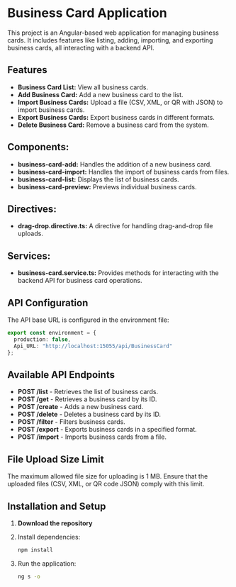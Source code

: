 # Business Card Application

This project is an Angular-based web application for managing business cards. It includes features like listing, adding, importing, and exporting business cards, all interacting with a backend API.

## Features
- **Business Card List:** View all business cards.
- **Add Business Card:** Add a new business card to the list.
- **Import Business Cards:** Upload a file (CSV, XML, or QR with JSON) to import business cards.
- **Export Business Cards:** Export business cards in different formats.
- **Delete Business Card:** Remove a business card from the system.


## Components:
- **business-card-add:** Handles the addition of a new business card.
- **business-card-import:** Handles the import of business cards from files.
- **business-card-list:** Displays the list of business cards.
- **business-card-preview:** Previews individual business cards.

## Directives:
- **drag-drop.directive.ts:** A directive for handling drag-and-drop file uploads.

## Services:
- **business-card.service.ts:** Provides methods for interacting with the backend API for business card operations.

## API Configuration
The API base URL is configured in the environment file:
```typescript
export const environment = {
  production: false,
  Api_URL: "http://localhost:15055/api/BusinessCard"
};
```
## Available API Endpoints
- **POST /list** - Retrieves the list of business cards.
- **POST /get** - Retrieves a business card by its ID.
- **POST /create** - Adds a new business card.
- **POST /delete** - Deletes a business card by its ID.
- **POST /filter** - Filters business cards.
- **POST /export** - Exports business cards in a specified format.
- **POST /import** - Imports business cards from a file.

## File Upload Size Limit
The maximum allowed file size for uploading is 1 MB. Ensure that the uploaded files (CSV, XML, or QR code JSON) comply with this limit.

## Installation and Setup

1. **Download the repository**
 
2. Install dependencies:
    ```bash
   npm install
   ```
3. Run the application:
    ```bash
   ng s -o
   ```

